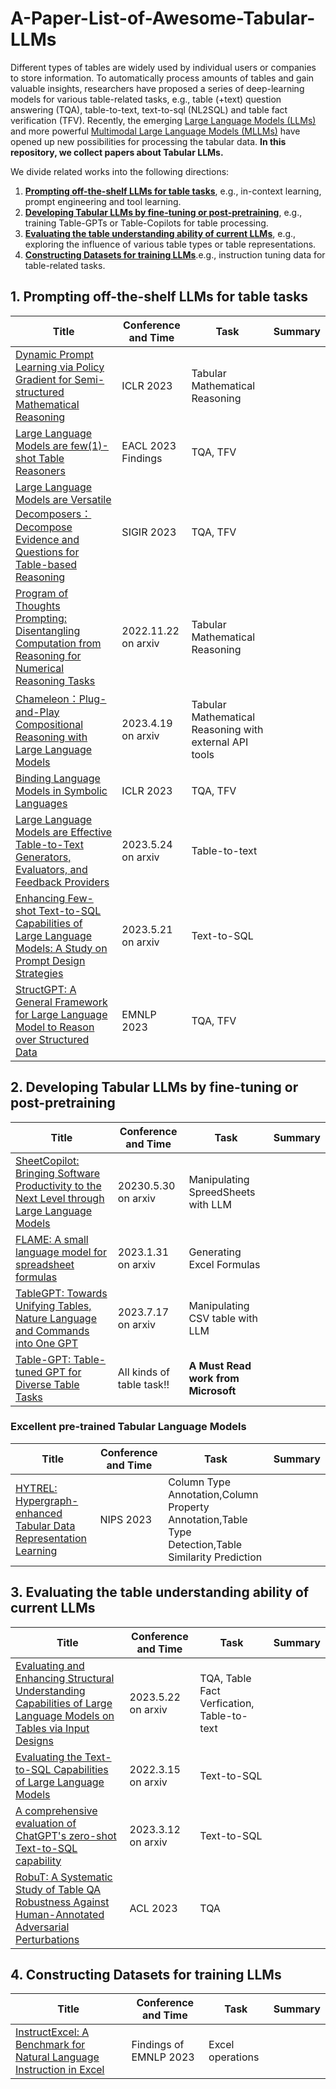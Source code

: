 # A-Paper-List-of-Awesome-Tabular-LLMs
Different types of tables are widely used by individual users or companies to store information. To automatically process amounts of tables and gain valuable insights, researchers have proposed a series of deep-learning models for various table-related tasks, e.g., table (+text) question answering (TQA), table-to-text, text-to-sql (NL2SQL) and table fact verification (TFV). Recently, the emerging [Large Language Models (LLMs)](https://github.com/Hannibal046/Awesome-LLM#chatgpt-evaluation) and more powerful [Multimodal Large Language Models (MLLMs)](https://github.com/BradyFU/Awesome-Multimodal-Large-Language-Models) have opened up new possibilities for processing the tabular data. **In this repository, we collect papers about Tabular LLMs.** 

We divide related works into the following directions:
1. [**Prompting off-the-shelf LLMs for table tasks**](#1-prompting-off-the-shelf-llms-for-table-tasks), e.g., in-context learning, prompt engineering and tool learning.
2. [**Developing Tabular LLMs by fine-tuning or post-pretraining**](#2-developing-tabular-llms-by-fine-tuning-or-post-pretraining), e.g., training Table-GPTs or Table-Copilots for table processing.
3. [**Evaluating the table understanding ability of current LLMs**](#3-evaluating-the-table-understanding-ability-of-current-llms), e.g., exploring the influence of various table types or table representations.
4. [**Constructing Datasets for training LLMs**](#4-constructing-datasets-for-training-llms).e.g., instruction tuning data for table-related tasks.

## 1. Prompting off-the-shelf LLMs for table tasks
| Title | Conference and Time |  Task | Summary |
| --- | --- | --- | --- |
| [Dynamic Prompt Learning via Policy Gradient for Semi-structured Mathematical Reasoning](https://arxiv.org/abs/2209.14610) | ICLR 2023 |   Tabular Mathematical Reasoning |   |
| [Large Language Models are few(1)-shot Table Reasoners](https://arxiv.org/abs/2210.06710) | EACL 2023 Findings |  TQA, TFV |  |
| [Large Language Models are Versatile Decomposers：Decompose Evidence and Questions for Table-based Reasoning](https://arxiv.org/abs/2301.13808) | SIGIR 2023 |   TQA, TFV |   |
| [Program of Thoughts Prompting: Disentangling Computation from Reasoning for Numerical Reasoning Tasks](https://arxiv.org/abs/2211.12588) | 2022.11.22 on arxiv |  Tabular Mathematical Reasoning |  |
| [Chameleon：Plug-and-Play Compositional Reasoning with Large Language Models](https://arxiv.org/abs/2304.09842) | 2023.4.19 on arxiv |  Tabular Mathematical Reasoning with external API tools |  |
| [Binding Language Models in Symbolic Languages](https://arxiv.org/abs/2210.02875) | ICLR 2023 |   TQA, TFV |  |
| [Large Language Models are Effective Table-to-Text Generators, Evaluators, and Feedback Providers](https://arxiv.org/abs/2305.14987) | 2023.5.24 on arxiv | Table-to-text |  |
| [Enhancing Few-shot Text-to-SQL Capabilities of Large Language Models: A Study on Prompt Design Strategies](https://arxiv.org/abs/2305.12586) | 2023.5.21 on arxiv | Text-to-SQL | |
| [StructGPT: A General Framework for Large Language Model to Reason over Structured Data](https://arxiv.org/abs/2305.09645) | EMNLP 2023 | TQA, TFV  |

## 2. Developing Tabular LLMs by fine-tuning or post-pretraining
| Title | Conference and Time |  Task | Summary |
| --- | --- | --- | --- |
| [SheetCopilot: Bringing Software Productivity to the Next Level through Large Language Models](https://arxiv.org/abs/2305.19308) | 20230.5.30 on arxiv | Manipulating SpreedSheets with LLM | |
|[FLAME: A small language model for spreadsheet formulas](https://arxiv.org/abs/2301.13779) | 2023.1.31 on arxiv | Generating Excel Formulas | |
|[TableGPT: Towards Unifying Tables, Nature Language and Commands into One GPT](https://arxiv.org/abs/2307.08674) | 2023.7.17 on arxiv | Manipulating CSV table with LLM | |
| [Table-GPT: Table-tuned GPT for Diverse Table Tasks](https://arxiv.org/abs/2310.09263)   | All kinds of table task!!  | **A Must Read work from Microsoft**   |

### Excellent pre-trained Tabular Language Models
| Title | Conference and Time |  Task | Summary |
| --- | --- | --- | --- |
|[HYTREL: Hypergraph-enhanced Tabular Data Representation Learning](https://arxiv.org/abs/2307.08623) | NIPS 2023 | Column Type Annotation,Column Property Annotation,Table Type Detection,Table Similarity Prediction | |


## 3. Evaluating the table understanding ability of current LLMs
| Title | Conference and Time |  Task | Summary |
| --- | --- | --- | --- |
| [Evaluating and Enhancing Structural Understanding Capabilities of Large Language Models on Tables via Input Designs](https://arxiv.org/abs/2305.13062) | 2023.5.22 on arxiv | TQA, Table Fact Verfication, Table-to-text | |
|[Evaluating the Text-to-SQL Capabilities of Large Language Models](https://arxiv.org/abs/2204.00498) | 2022.3.15 on arxiv | Text-to-SQL | |
|[A comprehensive evaluation of ChatGPT's zero-shot Text-to-SQL capability](https://arxiv.org/abs/2303.13547) | 2023.3.12 on arxiv | Text-to-SQL | |
|[RobuT: A Systematic Study of Table QA Robustness Against Human-Annotated Adversarial Perturbations](https://arxiv.org/abs/2306.14321) | ACL 2023 | TQA | |

## 4. Constructing Datasets for training LLMs
| Title | Conference and Time |  Task | Summary |
| --- | --- | --- | --- |
| [InstructExcel: A Benchmark for Natural Language Instruction in Excel](https://arxiv.org/abs/2310.14495) | Findings of EMNLP 2023 | Excel operations | |


 
